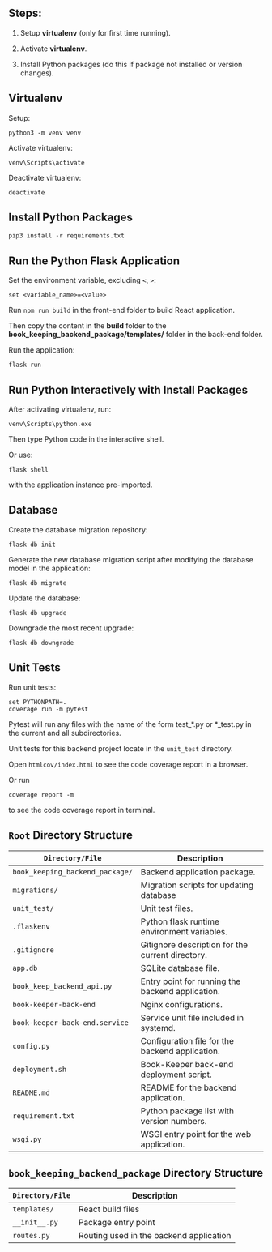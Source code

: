 ## Steps:

1. Setup **virtualenv** (only for first time running).

2. Activate **virtualenv**.

3. Install Python packages (do this if package not installed or version changes).

## Virtualenv

Setup:

```
python3 -m venv venv
```

Activate virtualenv:

```
venv\Scripts\activate
```

Deactivate virtualenv:

```
deactivate
```

## Install Python Packages

```
pip3 install -r requirements.txt
```

## Run the Python Flask Application

Set the environment variable, excluding `<`, `>`:

```
set <variable_name>=<value>
```

Run `npm run build` in the front-end folder to build React application.

Then copy the content in the **build** folder to the **book_keeping_backend_package/templates/** folder in the back-end folder.

Run the application:

```
flask run
```

## Run Python Interactively with Install Packages

After activating virtualenv, run:

```
venv\Scripts\python.exe
```

Then type Python code in the interactive shell.

Or use:

```
flask shell
```

with the application instance pre-imported.

## Database

Create the database migration repository:

```
flask db init
```

Generate the new database migration script after modifying the database model in the application:

```
flask db migrate
```

Update the database:

```
flask db upgrade
```

Downgrade the most recent upgrade:

```
flask db downgrade
```

## Unit Tests

Run unit tests:
```
set PYTHONPATH=.
coverage run -m pytest
```

Pytest will run any files with the name of the form test_*.py or *_test.py in the current and all subdirectories.

Unit tests for this backend project locate in the `unit_test` directory.

Open `htmlcov/index.html` to see the code coverage report in a browser.

Or run

```
coverage report -m
```

to see the code coverage report in terminal.

## `Root` Directory Structure

| `Directory/File`               	| Description                                     	|
|------------------------------	|-------------------------------------------------	|
| `book_keeping_backend_package/` 	| Backend application package.                     	|
| `migrations/`                     | Migration scripts for updating database           |
| `unit_test/`                    	| Unit test files.                                 	|
| `.flaskenv`                    	| Python flask runtime environment variables.    	|
| `.gitignore`                   	| Gitignore description for the current directory. 	|
| `app.db`                          | SQLite database file.                             |
| `book_keep_backend_api.py`     	| Entry point for running the backend application. 	|
| `book-keeper-back-end`            | Nginx configurations.                             |
| `book-keeper-back-end.service`    | Service unit file included in systemd.            |
| `config.py`                   	| Configuration file for the backend application.  	|
| `deployment.sh`                   | Book-Keeper back-end deployment script.           |
| `README.md`                    	| README for the backend application.              	|
| `requirement.txt`              	| Python package list with version numbers.        	|
| `wsgi.py`                         | WSGI entry point for the web application.         |

## `book_keeping_backend_package` Directory Structure

| `Directory/File` 	| Description                             	|
|----------------	|-----------------------------------------	|
| `templates/`     	| React build files                       	|
| `__init__.py`    	| Package entry point                     	|
| `routes.py`      	| Routing used in the backend application 	|